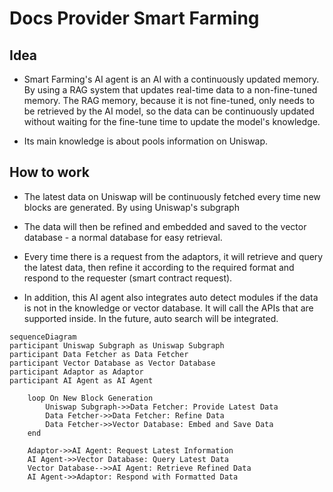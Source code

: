 # Docs Provider Smart Farming

## Idea

- Smart Farming's AI agent is an AI with a continuously updated memory. By using a RAG system that updates real-time data to a non-fine-tuned memory. The RAG memory, because it is not fine-tuned, only needs to be retrieved by the AI ​​model, so the data can be continuously updated without waiting for the fine-tune time to update the model's knowledge.

- Its main knowledge is about pools information on Uniswap.

## How to work

- The latest data on Uniswap will be continuously fetched every time new blocks are generated. By using Uniswap's subgraph

- The data will then be refined and embedded and saved to the vector database - a normal database for easy retrieval.

- Every time there is a request from the adaptors, it will retrieve and query the latest data, then refine it according to the required format and respond to the requester (smart contract request).

- In addition, this AI agent also integrates auto detect modules if the data is not in the knowledge or vector database. It will call the APIs that are supported inside. In the future, auto search will be integrated.

```mermaid
sequenceDiagram
participant Uniswap Subgraph as Uniswap Subgraph
participant Data Fetcher as Data Fetcher
participant Vector Database as Vector Database
participant Adaptor as Adaptor
participant AI Agent as AI Agent

    loop On New Block Generation
        Uniswap Subgraph->>Data Fetcher: Provide Latest Data
        Data Fetcher->>Data Fetcher: Refine Data
        Data Fetcher->>Vector Database: Embed and Save Data
    end

    Adaptor->>AI Agent: Request Latest Information
    AI Agent->>Vector Database: Query Latest Data
    Vector Database-->>AI Agent: Retrieve Refined Data
    AI Agent->>Adaptor: Respond with Formatted Data
```
